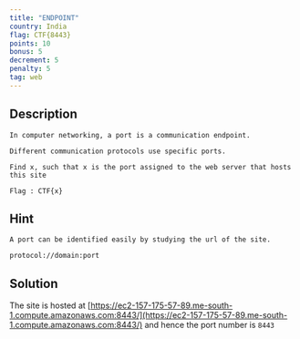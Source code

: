 ```yaml
---
title: "ENDPOINT"
country: India
flag: CTF{8443}
points: 10
bonus: 5
decrement: 5
penalty: 5
tag: web
---
```


## Description

```
In computer networking, a port is a communication endpoint.

Different communication protocols use specific ports.

Find x, such that x is the port assigned to the web server that hosts this site

Flag : CTF{x}
```

## Hint

```
A port can be identified easily by studying the url of the site.

protocol://domain:port
```

## Solution

The site is hosted at [https://ec2-157-175-57-89.me-south-1.compute.amazonaws.com:8443/](https://ec2-157-175-57-89.me-south-1.compute.amazonaws.com:8443/) and hence the port number is `8443`
